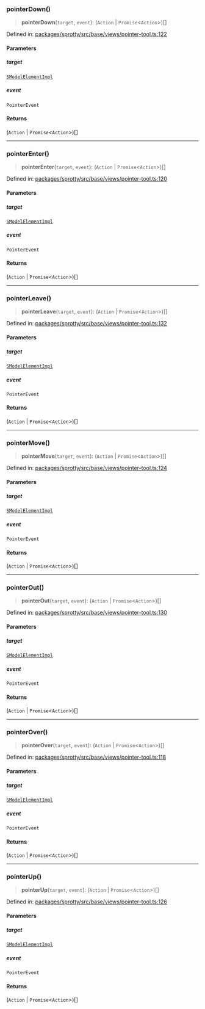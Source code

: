 
### pointerDown()

> **pointerDown**(`target`, `event`): (`Action` \| `Promise`\<`Action`\>)[]

Defined in: [packages/sprotty/src/base/views/pointer-tool.ts:122](https://github.com/eclipse-sprotty/sprotty/blob/f9b2433481cc27a1ac0c92d525a92039ae7f6c76/packages/sprotty/src/base/views/pointer-tool.ts#L122)

#### Parameters

##### target

[`SModelElementImpl`](../Class.SModelElementImpl)

##### event

`PointerEvent`

#### Returns

(`Action` \| `Promise`\<`Action`\>)[]

***

### pointerEnter()

> **pointerEnter**(`target`, `event`): (`Action` \| `Promise`\<`Action`\>)[]

Defined in: [packages/sprotty/src/base/views/pointer-tool.ts:120](https://github.com/eclipse-sprotty/sprotty/blob/f9b2433481cc27a1ac0c92d525a92039ae7f6c76/packages/sprotty/src/base/views/pointer-tool.ts#L120)

#### Parameters

##### target

[`SModelElementImpl`](../Class.SModelElementImpl)

##### event

`PointerEvent`

#### Returns

(`Action` \| `Promise`\<`Action`\>)[]

***

### pointerLeave()

> **pointerLeave**(`target`, `event`): (`Action` \| `Promise`\<`Action`\>)[]

Defined in: [packages/sprotty/src/base/views/pointer-tool.ts:132](https://github.com/eclipse-sprotty/sprotty/blob/f9b2433481cc27a1ac0c92d525a92039ae7f6c76/packages/sprotty/src/base/views/pointer-tool.ts#L132)

#### Parameters

##### target

[`SModelElementImpl`](../Class.SModelElementImpl)

##### event

`PointerEvent`

#### Returns

(`Action` \| `Promise`\<`Action`\>)[]

***

### pointerMove()

> **pointerMove**(`target`, `event`): (`Action` \| `Promise`\<`Action`\>)[]

Defined in: [packages/sprotty/src/base/views/pointer-tool.ts:124](https://github.com/eclipse-sprotty/sprotty/blob/f9b2433481cc27a1ac0c92d525a92039ae7f6c76/packages/sprotty/src/base/views/pointer-tool.ts#L124)

#### Parameters

##### target

[`SModelElementImpl`](../Class.SModelElementImpl)

##### event

`PointerEvent`

#### Returns

(`Action` \| `Promise`\<`Action`\>)[]

***

### pointerOut()

> **pointerOut**(`target`, `event`): (`Action` \| `Promise`\<`Action`\>)[]

Defined in: [packages/sprotty/src/base/views/pointer-tool.ts:130](https://github.com/eclipse-sprotty/sprotty/blob/f9b2433481cc27a1ac0c92d525a92039ae7f6c76/packages/sprotty/src/base/views/pointer-tool.ts#L130)

#### Parameters

##### target

[`SModelElementImpl`](../Class.SModelElementImpl)

##### event

`PointerEvent`

#### Returns

(`Action` \| `Promise`\<`Action`\>)[]

***

### pointerOver()

> **pointerOver**(`target`, `event`): (`Action` \| `Promise`\<`Action`\>)[]

Defined in: [packages/sprotty/src/base/views/pointer-tool.ts:118](https://github.com/eclipse-sprotty/sprotty/blob/f9b2433481cc27a1ac0c92d525a92039ae7f6c76/packages/sprotty/src/base/views/pointer-tool.ts#L118)

#### Parameters

##### target

[`SModelElementImpl`](../Class.SModelElementImpl)

##### event

`PointerEvent`

#### Returns

(`Action` \| `Promise`\<`Action`\>)[]

***

### pointerUp()

> **pointerUp**(`target`, `event`): (`Action` \| `Promise`\<`Action`\>)[]

Defined in: [packages/sprotty/src/base/views/pointer-tool.ts:126](https://github.com/eclipse-sprotty/sprotty/blob/f9b2433481cc27a1ac0c92d525a92039ae7f6c76/packages/sprotty/src/base/views/pointer-tool.ts#L126)

#### Parameters

##### target

[`SModelElementImpl`](../Class.SModelElementImpl)

##### event

`PointerEvent`

#### Returns

(`Action` \| `Promise`\<`Action`\>)[]
